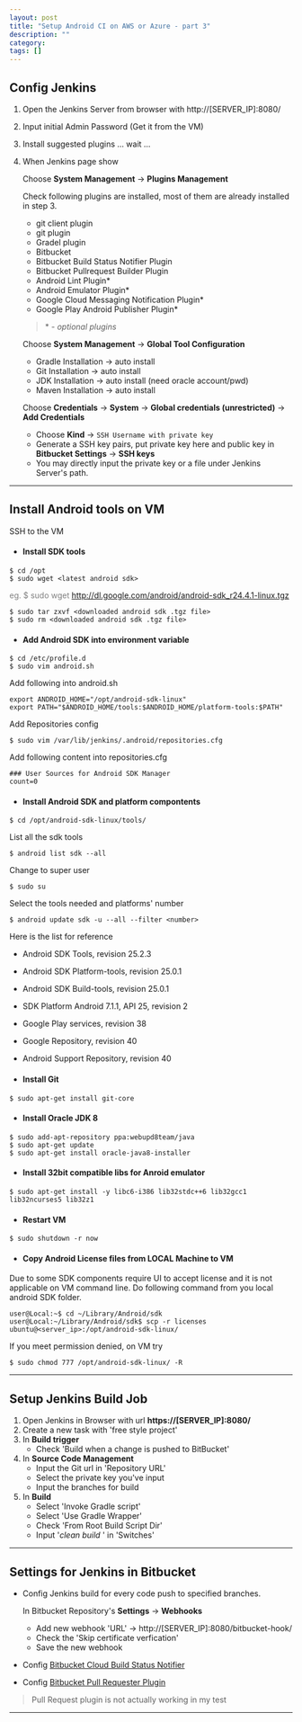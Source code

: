 ```yaml
---
layout: post
title: "Setup Android CI on AWS or Azure - part 3"
description: ""
category: 
tags: []
---
```

## Config Jenkins
1. Open the Jenkins Server from browser with http://[SERVER_IP]:8080/
2. Input initial Admin Password (Get it from the VM)
3. Install suggested plugins ... wait ...
4. When Jenkins page show 

	Choose **System Management** -> **Plugins Management**

	Check following plugins are installed, most of them are already installed in step 3.
	
	* git client plugin 
	* git plugin 
	* Gradel plugin
	* Bitbucket
	* Bitbucket Build Status Notifier Plugin
	* Bitbucket Pullrequest Builder Plugin
	* Android Lint Plugin*
	* Android Emulator Plugin*
	* Google Cloud Messaging Notification Plugin*
	* Google Play Android Publisher Plugin*

	> \* - *optional plugins*

	Choose **System Management** -> **Global Tool Configuration**

	* Gradle Installation -> auto install
	* Git Installation -> auto install
	* JDK Installation -> auto install (need oracle account/pwd)
	* Maven Installation -> auto install
	
	Choose **Credentials** -> **System** -> **Global credentials (unrestricted)** -> **Add Credentials**
	
	* Choose **Kind** -> ```SSH Username with private key```
	* Generate a SSH key pairs, put private key here and public key in **Bitbucket Settings** -> **SSH keys**
	* You may directly input the private key or a file under Jenkins Server's path.

--------
	
## Install Android tools on VM

SSH to the VM

* #### Install SDK tools

```
$ cd /opt
$ sudo wget <latest android sdk>
``` 

<span style="color:grey"> eg.
$ sudo wget http://dl.google.com/android/android-sdk_r24.4.1-linux.tgz</span>


```
$ sudo tar zxvf <downloaded android sdk .tgz file>
$ sudo rm <downloaded android sdk .tgz file>
```

* #### Add Android SDK into environment variable 

```
$ cd /etc/profile.d
$ sudo vim android.sh
```
Add following into android.sh

```
export ANDROID_HOME="/opt/android-sdk-linux"
export PATH="$ANDROID_HOME/tools:$ANDROID_HOME/platform-tools:$PATH"
```

Add Repositories config

```
$ sudo vim /var/lib/jenkins/.android/repositories.cfg
```

Add following content into repositories.cfg

```
### User Sources for Android SDK Manager
count=0
```

* #### Install Android SDK and platform compontents

```
$ cd /opt/android-sdk-linux/tools/
```

List all the sdk tools

```
$ android list sdk --all
```

Change to super user

	$ sudo su
	
Select the tools needed and platforms' number 
	
	$ android update sdk -u --all --filter <number>
	
Here is the list for reference
	
* Android SDK Tools, revision 25.2.3
* Android SDK Platform-tools, revision 25.0.1
* Android SDK Build-tools, revision 25.0.1
* SDK Platform Android 7.1.1, API 25, revision 2
* Google Play services, revision 38
* Google Repository, revision 40
* Android Support Repository, revision 40

* #### Install Git

```
$ sudo apt-get install git-core
```

* #### Install Oracle JDK 8

```
$ sudo add-apt-repository ppa:webupd8team/java
$ sudo apt-get update
$ sudo apt-get install oracle-java8-installer
```	
	
* #### Install 32bit compatible libs for Anroid emulator

```
$ sudo apt-get install -y libc6-i386 lib32stdc++6 lib32gcc1 lib32ncurses5 lib32z1
```

* #### Restart VM

```
$ sudo shutdown -r now
```
	

* #### Copy Android License files from LOCAL Machine to VM

Due to some SDK components require UI to accept license and it is not applicable on VM command line. Do following command from you local android SDK folder.

```
user@Local:~$ cd ~/Library/Android/sdk
user@Local:~/Library/Android/sdk$ scp -r licenses ubuntu@<server_ip>:/opt/android-sdk-linux/ 
```

If you meet permission denied, on VM try 

```
$ sudo chmod 777 /opt/android-sdk-linux/ -R 
``` 

-----

## Setup Jenkins Build Job
1. Open Jenkins in Browser with url  **https://[SERVER_IP]:8080/**
2. Create a new task with 'free style project'
3. In **Build trigger**
	* Check 'Build when a change is pushed to BitBucket' 
4. In **Source Code Management**
	* Input the Git url in 'Repository URL'
	* Select the private key you've input 
	* Input the branches for build
5. In **Build**
	* Select 'Invoke Gradle script'
	* Select 'Use Gradle Wrapper'
	* Check 'From Root Build Script Dir'
	* Input '*clean build* ' in 'Switches'

------

## Settings for Jenkins in Bitbucket

* Config Jenkins build for every code push to specified branches.

	In Bitbucket Repository's **Settings** -> **Webhooks**
 
	* Add new webhook 'URL' -> http://[SERVER_IP]:8080/bitbucket-hook/
	* Check the 'Skip certificate verfication' 
	* Save the new webhook

* Config [Bitbucket Cloud Build Status Notifier](https://wiki.jenkins-ci.org/display/JENKINS/Bitbucket+Cloud+Build+Status+Notifier+Plugin)

* Config [Bitbucket Pull Requester Plugin](https://github.com/nishio-dens/bitbucket-pullrequest-builder-plugin)

> Pull Request plugin is not actually working in my test

-------
